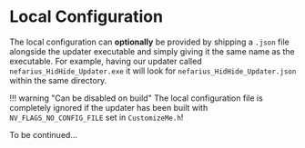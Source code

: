 # Local Configuration

The local configuration can **optionally** be provided by shipping a `.json` file alongside the updater executable and simply giving it the same name as the executable. For example, having our updater called `nefarius_HidHide_Updater.exe` it will look for `nefarius_HidHide_Updater.json` within the same directory.

!!! warning "Can be disabled on build"
    The local configuration file is completely ignored if the updater has been built with  
    `NV_FLAGS_NO_CONFIG_FILE` set in `CustomizeMe.h`!

To be continued...
